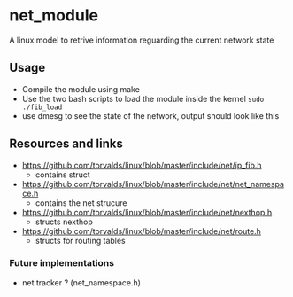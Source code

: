 # net_module
A linux model to retrive information reguarding the current network state 


## Usage 
- Compile the module using make
- Use the two bash scripts to load the module inside the kernel
 `sudo ./fib_load`
- use dmesg to see the state of the network, output should look like this



## Resources and links 
- https://github.com/torvalds/linux/blob/master/include/net/ip_fib.h
    - contains struct
- https://github.com/torvalds/linux/blob/master/include/net/net_namespace.h
    - contains the net strucure 
- https://github.com/torvalds/linux/blob/master/include/net/nexthop.h
    - structs nexthop
- https://github.com/torvalds/linux/blob/master/include/net/route.h
    - structs for routing tables 

  
### Future implementations 
- net tracker ? (net_namespace.h)